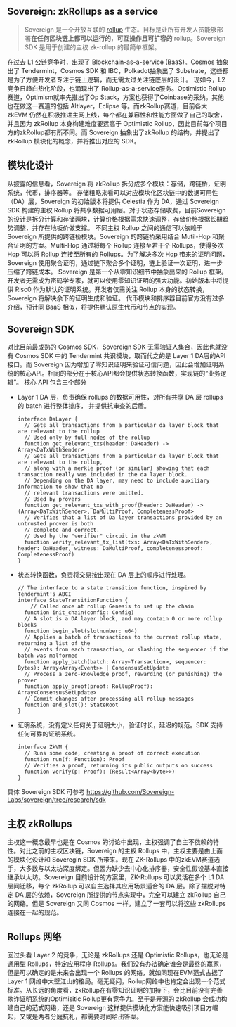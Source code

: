 ## Sovereign: zkRollups as a service

>Sovereign 是一个开放互联的 [rollup](https://www.sovereign.xyz/learn) 生态。目标是让所有开发人员能够部署**在任何区块链上都可以运行的**，**可互操作且可扩容的** rollup。Sovereign SDK 是用于创建的主权 zk-rollup 的最简单框架。

在过去 L1 公链竞争时，出现了 Blockchain-as-a-service (BaaS)。Cosmos 抽象出了 Tendermint，Cosmos SDK 和 IBC，Polkadot抽象出了 Substrate，这些都是为了方便开发者专注于链上逻辑，而无需太过关注链底层的设计。
现如今，L2 竞争日趋白热化阶段，也涌现出了 Rollup-as-a-service服务。Optimistic Rollup赛道，Optimism就率先推出了Op Stack，方案也获得了Coinbase的采纳。其他也在做这一赛道的包括 Altlayer，Eclipse 等。而zkRollup赛道，目前各大 zkEVM 仍然在积极推进主网上线，每个都在兼容性和性能方面做了自己的取舍，并且因为 zkRollup 本身构建难度要远高于 Optimistic Rollup，因此目前每个项目方的zkRollup都有所不同。而 Sovereign 抽象出了zkRollup 的结构，并提出了 zkRollup 模块化的概念，并将推出对应的 SDK。

## 模块化设计

从披露的信息看，Sovereign 将 zkRollup 拆分成多个模块：存储，跨链桥，证明系统，代币，排序器等。
存储粗略来看可以对应模块化区块链中的数据可用性（DA）层，Sovereign 的初始版本将提供 Celestia 作为 DA，通过 Sovereign SDK 构建的主权 Rollup 将共享数据可用层。对于状态存储收费，目前Sovereign的设计是拆分计算和存储两块，计算价格根据需求快速调整，存储价格根据长期趋势调整，并存在地板价做支撑。
不同主权 Rollup 之间的通信可以依赖于 Sovereign 所提供的跨链桥模块。Sovereign 的跨链桥采用结合 Mutil-Hop 和聚合证明的方案。Multi-Hop 通过将每个 Rollup 连接至若干个 Rollups，使得多次 Hop 可以将 Rollup 连接至所有的 Rollups。为了解决多次 Hop 带来的证明问题，Sovereign 使用聚合证明，通过链下聚合多个证明，链上验证一次证明，进一步压缩了跨链成本。
Sovereign 是第一个从零知识细节中抽象出来的 Rollup 框架。开发者无需成为密码学专家，就可以使用零知识证明的强大功能。初始版本中将提供 Risc0 作为默认的证明系统。开发者仅需关注 Rollup 本身的状态转换，Sovereign 将解决余下的证明生成和验证。
代币模块和排序器目前官方没有过多介绍，预计同 BaaS 相似，将提供默认原生代币和节点的实现。

## Sovereign SDK

对比目前最成熟的 Cosmos SDK，Sovereign SDK 无需验证人集合，因此也就没有 Cosmos SDK 中的 Tendermint 共识模块，取而代之的是 Layer 1 DA层的API接口。而 Sovereign 因为增加了零知识证明来验证可信问题，因此会增加证明系统的核心API。相同的部分在于核心API都会提供状态转换函数，实现链的“业务逻辑”。
核心 API 包含三个部分
-   Layer 1 DA 层，负责确保 rollups 的数据可用性，对所有共享 DA 层 rollups 的 batch 进行整体排序， 并提供抗审查的后盾。
    ```tsx
    interface DaLayer {
      // Gets all transactions from a particular da layer block that are relevant to the rollup
      // Used only by full-nodes of the rollup
      function get_relevant_txs(header: DaHeader) -> Array<DaTxWithSender>
      // Gets all transactions from a particular da layer block that are relevant to the rollup,
      // along with a merkle proof (or similar) showing that each transaction really was included in the da layer block.
      // Depending on the DA layer, may need to include auxiliary information to show that no 
      // relevant transactions were omitted.
      // Used by provers
      function get_relevant_txs_with_proof(header: DaHeader) -> (Array<DaTxWithSender>, DaMultiProof, CompletenessProof>
      // Verifies that a list of Da layer transactions provided by an untrusted prover is both 
      // complete and correct.
      // Used by the "verifier" circuit in the zkVM
      function verify_relevant_tx_list(txs: Array<DaTxWithSender>, header: DaHeader, witness: DaMultiProof, completenessproof: CompletenessProof)
    }
    ```
-   状态转换函数，负责将交易按出现在 DA 层上的顺序进行处理。
    ```tsx
    // The interface to a state transition function, inspired by Tendermint's ABCI
    interface StateTransitionFunction {
    	// Called once at rollup Genesis to set up the chain
      function init_chain(config: Config) 
      // A slot is a DA layer block, and may contain 0 or more rollup blocks
      function begin_slot(slotnumber: u64) 
      // Applies a batch of transactions to the current rollup state, returning a list of the
      // events from each transaction, or slashing the sequencer if the batch was malformed
      function apply_batch(batch: Array<Transaction>, sequencer: Bytes): Array<Array<Event>> | ConsensusSetUpdate
      // Process a zero-knowledge proof, rewarding (or punishing) the prover
      function apply_proof(proof: RollupProof): Array<ConsensusSetUpdate>
      // Commit changes after processing all rollup messages
      function end_slot(): StateRoot
    }
    ```
-   证明系统，没有定义任何关于证明大小，验证时长，延迟的规范。SDK 支持任何可靠的证明系统。
    ```tsx
    interface ZkVM { 
      // Runs some code, creating a proof of correct execution
      function run(f: Function): Proof
      // Verifies a proof, returning its public outputs on success
      function verify(p: Proof): (Result<Array<byte>>)
    }
    ```
具体 Sovereign SDK 可参考 https://github.com/Sovereign-Labs/sovereign/tree/research/sdk


## 主权 zkRollups

主权这一概念最早也是在 Cosmos 的讨论中出现，主权强调了自主不依赖的特性。对比之前的主权区块链，Sovereign 的主权 Rollups 中，主权主要是由上面的模块化设计和 Soveregin SDK 所带来。现在 ZK-Rollups 中的zkEVM赛道选手，大多数与以太坊深度绑定。但因为缺少去中心化排序器，安全性假设基本直接继承以太坊。Sovereign 目前设计的方案里，ZK-Rollups 可以灵活在多个 L1 DA 层间迁移，每个 zkRollup 可以自主选择其应用场景适合的 DA 层。除了摆脱对特定 DA 层的依赖，Sovereign 所提供的节点实现中，完全可以建立 zkRollup 自己的网络。但是 Sovereign 又同 Cosmos 一样，建立了一套可以将这些 zkRollups 连接在一起的规范。


## Rollups 网络

回过头看 Layer 2 的竞争，无论是 zkRollups 还是 Optimistic Rollups，也无论是通用型 Rollups，特定应用程序 Rollups。我们没有办法确定谁会是最终的赢家，但是可以确定的是未来会出现一个 Rollups 的网络，就如同现在EVM范式占据了 Layer 1 网络中大壁江山的格局。毫无疑问，Rollup网络中也肯定会出现一个范式标准。从长远的角度看，zkRollup在有零知识证明的加持下，会比目前没有完善欺诈证明系统的Optimisitic Rollup更有竞争力。至于是开源的 zkRollup 会成功构建自己的范式网络，还是 Sovereign 这样提供模块化方案能快速吸引项目方崛起，又或是两者分庭抗礼，都需要时间给出答案。
